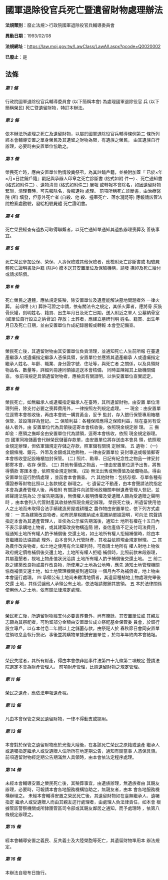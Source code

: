# 國軍退除役官兵死亡暨遺留財物處理辦法

**法規類別**：廢止法規＞行政院國軍退除役官兵輔導委員會

**異動日期**：1993/02/08  

**法規網址**：https://law.moj.gov.tw/LawClass/LawAll.aspx?pcode=Q0020002

**已廢止**：是



## 法條
##### 第 1 條
行政院國軍退除役官兵輔導委員會 (以下簡稱本會) 為處理國軍退除役官
兵 (以下簡稱榮民) 死亡暨遺留財物，特訂本辦法。

##### 第 2 條
依本辦法所處理之死亡及遺留財物，以屬於國軍退除役官兵輔導條例第二
條所列經本會輔導安置之單身榮民及其遺留之財物為限，有遺族之榮民，
由其遺族自行辦理，必要時由安置單位協助之。

##### 第 3 條
榮民死亡時，應由安置單位酌情設奠祭弔，為其註銷戶籍，並檢附加蓋『
已於×年×月×日註銷戶籍』戳記與承辦人印章之死亡診斷書 (格式如附
件一) 、死亡通知書 (格式如附件二) 、遺物清冊 (格式如附件三) 層報
或轉報本會除名，如因遺留財物繁瑣，清理費時，可先報除名，後報遺物
處理。
前項所稱死亡診斷書，由治療醫院 (所) 填發，但意外死亡者 (自殺、他
殺、撞車死亡、落水溺斃等) 應報請該管法院檢察處勘驗，發給相驗屍體
死亡證明書。

##### 第 4 條
死亡榮民經查有遺族可取得聯繫者，以死亡通知單通知其遺族辦理喪葬及
善後事宜。

##### 第 5 條
死亡榮民參加公保、榮保、人壽保險或其他保險者，應檢附死亡診斷書或
相驗屍體死亡證明書及戶籍 (除戶) 謄本送其安置單位及保險機構，請發
撫卹及死亡給付或請求賠償。

##### 第 6 條
死亡榮民之遺體，應依規定裝殮，除安置單位及遺產能解決墓地問題者外
一律火葬。
前項埋 (火) 葬許可證之申請，依有關法令之規定，其係火葬者，應將骨
灰裝骨灰罐，刻明姓名、籍貫、出生年月日及死亡日期，送入附近之軍人
公墓納骨室 (或單位自行設立之納骨室) 存放；土葬者，應建立墓碑刊明
姓名、籍貫、出生年月日及死亡日期，並由安置單位作成紀錄層報或轉報
本會登記備查。

##### 第 7 條
榮民死亡後，其遺留財物由其安置單位負責清理，並通知死亡人生前所報
在臺遺產繼承人或遺囑指定繼承人憑保具領，安置單位並應將其遺產繼承
人或遺囑指定繼承人姓名、年齡、職業、身分證字號、住址等，與死亡者
之關係，以及具領財物品名、數量等，詳細列冊連同領據逕送本會核備，
同時並陳報其上級機關備查。
依前項規定具領遺留財物者，應檢具有關證明，以供安置單位查實認定。

##### 第 8 條
榮民死亡，如無繼承人或遺囑指定繼承人在臺時，其所遺留財物，由安置
單位清理列冊，除支付必要之喪葬費用外，一律按照左列規定處理。
  一  現金：由安置單位逕寄本會核收後，再由本會統一購買黃金，妥予
            監封，存入銀行保管專用箱櫃保管，並設簿詳為登記。
  二  保險利益：各種保險應得之保險利益，除在臺另有受益人者外，由
                安置單位代為具領後逕寄本會核收後，依照現金規定辦
                理。
  三  撫卹金：應領之撫卹金由安置單位代為請領，逕寄本會核收，依照
              現金規定辦理。
  四  國軍同袍儲蓄會代辦榮民儲蓄存款單，由安置單位將存送由本會具
      領，依照現金規定辦理，但依軍儲規定存儲之存款，照軍儲有關規
      定辦理。
  五  遺物：
       (一) 金銀條塊、銀元、外幣及金銀或其他飾物，一律由安置單位
            妥封專送或報值郵寄本會核收登記設箱櫃加封保管。
       (二) 照片、勳章、日記有紀念性之物品一律妥封郵寄本會，收存
            保管。
       (三) 其他有價值之物品，一律由安置單位逕予出售，將售得價款
            寄匯本會，依照現金規定辦理。
       (四) 無法出售或無價值及破爛物品，得由安置單位逕行酌情處理
            ，並函會本會備查。
  六  其他財物：包括存摺、存單各種有價證券等財物比照以上各款規定
                辦理之。
  七  遺留之不動產，由本會聲請法院指定本會為遺產管理人後，再檢附
      有關證件向該管地政機關申辦遺產管理人登記，並經聲請法院為公
      示催告期滿後，無債權人報明債權及受遺贈人願為受遺贈之聲明時
      ，由本會列入代管財產其收益依照現金規定辦理。
榮民死亡後，所遺留使用他人之土地而未取得合法手續建造房屋或耕種之
農作物由安置單位，依下列方式處理：
  一  其為建築改良物者，如有房屋稅繳納或水電繳納單據證明，可向法
      院聲請指定本會為其遺產管理人，並俟為公示催告期滿後，通知土
      地所有權在十五日內不表示承購地上物者，或其建築改良物構造簡
      陋，查估產值不足支付司法費用，經通知土地所有權人酌予補償後
      交還土地，如土地所有權人拒絕補償時，除由本會繼續設法協調處
      理外，由本會列入代管財產，其收益依照現金規定辦理。
  二  其為農作改良物者，如土地之使用有合法權利時，可商請土地所有
      權人對地上物依政府規定價格補償後交還土地，土地所有權人拒絕
      補償時，比照前款末段辦理，其屬濫墾者，視地上物產值狀況洽請
      土地所有權人酌予補償後交還土地。
  三  前二款之建築改良物或農作改良物，所使用之土地為公地時，應先
      通知土地管理機關協商補償交還土地，如土地管理機關接到通知後
      一個月內不為補償者，地上物由本會逕行處理。
  四  承領公有土地尚未繳清地價者，其遺留種植地上物處理完畢後交還
      土地，其係受讓他人承領公有土地，依法報請撤銷其放領。
  五  本於法律關係使用他人之土地，依有關法律規定處理。

##### 第 9 條
榮民死亡後，所遺留財物經支付必要喪葬費外，尚有賸餘，其安置單位或
其親友志願為其祭祀者，可酌留部分金額由安置單位成立祭祀基金保管委
員會，於銀行設立專戶，以存本付息二年期以上之儲蓄存款，由祭祀人於
春秋節日會同安置單位領取息金執行祭祀，事後並將購物單據送安置單位
，於每年年終向本會結報。

##### 第 10 條
榮民失蹤者，其所有財產，得由本會依非訟事件法第四十九條第二項規定
聲請法院選定本會為財產管理人。
前項財產管理，比照遺留財物之規定管理。

##### 第 11 條
榮民之遺產，應依法申報遺產稅。

##### 第 12 條
凡由本會保管之榮民遺留財物，一律不得動支或挪用。

##### 第 13 條
本會對於保管之遺留財物應於光復大陸後，在各該死亡榮民之原籍或遺產
繼承人或遺囑指定繼承人或受遺贈人住所所在地定期公告，通知有關當事
人憑保具領。
前項遺留財物經定期公告期滿無人具領時，由本會依法定程序處理。

##### 第 14 條
未經本會輔導安置之榮民死亡後，其殮葬事宜，由遺族辦理，無遺族者由
其親友辦理，必要時，可報請本會各地服務機構協助之，無親友者，由本
會各地服務機構辦理之。
未經本會輔導安置之榮民死亡後，其遺留財物如在臺無繼承人、遺囑指定
繼承人或受遺贈人而由其親友逕行處理者，由處理人負法律責任，如本會
根據管區警察機關或所隸團管區司令部或其親友鄰居之通知，而予處理時
，依第八條規定辦理之。

##### 第 15 條
經本會輔導安置之義民、反共義士及大陸榮胞等死亡，其遺留財物準用本
辦法規定。

##### 第 16 條
本辦法自發布日施行。


